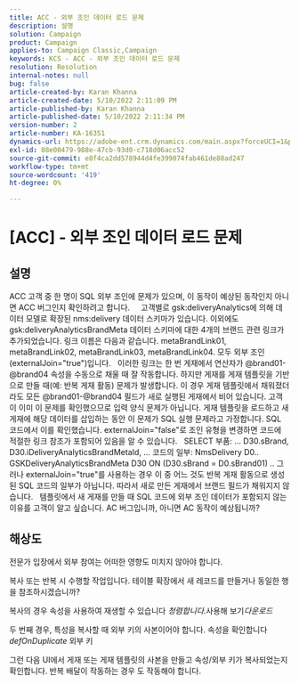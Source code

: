 ```yaml
---
title: ACC - 외부 조인 데이터 로드 문제
description: 설명
solution: Campaign
product: Campaign
applies-to: Campaign Classic,Campaign
keywords: KCS - ACC - 외부 조인 데이터 로드 문제
resolution: Resolution
internal-notes: null
bug: false
article-created-by: Karan Khanna
article-created-date: 5/10/2022 2:11:09 PM
article-published-by: Karan Khanna
article-published-date: 5/10/2022 2:11:34 PM
version-number: 2
article-number: KA-16351
dynamics-url: https://adobe-ent.crm.dynamics.com/main.aspx?forceUCI=1&pagetype=entityrecord&etn=knowledgearticle&id=8f266a08-6bd0-ec11-a7b5-00224809c556
exl-id: 08e00479-988e-47cb-93d0-c718d06acc52
source-git-commit: e8f4ca2dd578944d4fe399074fab461de88ad247
workflow-type: tm+mt
source-wordcount: '419'
ht-degree: 0%

---
```


# [ACC] - 외부 조인 데이터 로드 문제

## 설명


ACC 고객 중 한 명이 SQL 외부 조인에 문제가 있으며, 이 동작이 예상된 동작인지 아니면 ACC 버그인지 확인하려고 합니다.
 
 
고객별로 gsk:deliveryAnalytics에 의해 데이터 모델로 확장된 nms:delivery 데이터 스키마가 있습니다. 이외에도 gsk:deliveryAnalyticsBrandMeta 데이터 스키마에 대한 4개의 브랜드 관련 링크가 추가되었습니다.
링크 이름은 다음과 같습니다. metaBrandLink01, metaBrandLink02, metaBrandLink03, metaBrandLink04. 모두 외부 조인(externalJoin=&quot;true&quot;)입니다.
 
이러한 링크는 한 번 게재에서 연산자가 @brand01-@brand04 속성을 수동으로 채울 때 잘 작동합니다. 하지만 게재를 게재 템플릿을 기반으로 만들 때(예: 반복 게재 활동) 문제가 발생합니다. 이 경우 게재 템플릿에서 채워졌더라도 모든 @brand01-@brand04 필드가 새로 실행된 게재에서 비어 있습니다. 고객이 이미 이 문제를 확인했으므로 입력 양식 문제가 아닙니다. 게재 템플릿을 로드하고 새 게재에 해당 데이터를 삽입하는 동안 이 문제가 SQL 실행 문제라고 가정합니다. SQL 코드에서 이를 확인했습니다. externalJoin=&quot;false&quot;로 조인 유형을 변경하면 코드에 적절한 링크 참조가 포함되어 있음을 알 수 있습니다.   SELECT 부품: ... D30.sBrand, D30.iDeliveryAnalyticsBrandMetaId, ... 코드의 일부: NmsDelivery D0.. GSKDeliveryAnalyticsBrandMeta D30 ON (D30.sBrand = D0.sBrand01) .. 그러나 externalJoin=&quot;true&quot;를 사용하는 경우 이 중 어느 것도 반복 게재 활동으로 생성된 SQL 코드의 일부가 아닙니다. 따라서 새로 만든 게재에서 브랜드 필드가 채워지지 않습니다.
 
템플릿에서 새 게재를 만들 때 SQL 코드에 외부 조인 데이터가 포함되지 않는 이유를 고객이 알고 싶습니다. AC 버그입니까, 아니면 AC 동작이 예상됩니까?


## 해상도


전문가 입장에서 외부 참여는 어떠한 영향도 미치지 않아야 합니다.

복사 또는 반복 시 수행할 작업입니다. 테이블 확장에서 새 레코드를 만들거나 동일한 행을 참조하시겠습니까?

복사의 경우 속성을 사용하여 재생할 수 있습니다 *청렴합니다.*&#x200B;사용해 보기&#x200B;*다운로드*

두 번째 경우, 특성을 복사할 때 외부 키의 사본이어야 합니다. 속성을 확인합니다 *defOnDuplicate* 외부 키



그런 다음 UI에서 게재 또는 게재 템플릿의 사본을 만들고 속성/외부 키가 복사되었는지 확인합니다. 반복 배달이 작동하는 경우 도 작동해야 합니다.
